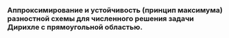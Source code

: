 ### Аппроксимирование и устойчивость (принцип максимума) разностной схемы для численного решения задачи Дирихле с прямоугольной областью.


